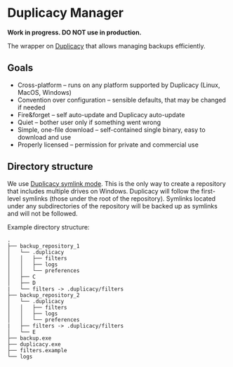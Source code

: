 # Duplicacy Manager

**Work in progress. DO NOT use in production.**

The wrapper on [Duplicacy](https://github.com/gilbertchen/duplicacy/) that allows managing backups efficiently.

## Goals

* Cross-platform – runs on any platform supported by Duplicacy (Linux, MacOS, Windows)
* Convention over configuration – sensible defaults, that may be changed if needed
* Fire&forget – self auto-update and Duplicacy auto-update
* Quiet – bother user only if something went wrong
* Simple, one-file download – self-contained single binary, easy to download and use
* Properly licensed – permission for private and commercial use

## Directory structure

We use [Duplicacy symlink mode](https://forum.duplicacy.com/t/move-duplicacy-folder-use-symlink-repository/1097).
This is the only way to create a repository that includes multiple drives on Windows. Duplicacy will follow the
first-level symlinks (those under the root of the repository). Symlinks located under any subdirectories of the
repository will be backed up as symlinks and will not be followed.

Example directory structure:

```
.
├── backup_repository_1
│   └── .duplicacy
│   │   ├── filters
│   │   ├── logs
│   │   └── preferences
│   ├── C
│   ├── D
|   └── filters -> .duplicacy/filters
├── backup_repository_2
│   └── .duplicacy
│   │   ├── filters
│   │   ├── logs
│   │   └── preferences
|   ├── filters -> .duplicacy/filters
│   └── E
├── backup.exe
├── duplicacy.exe
├── filters.example
└── logs
```
